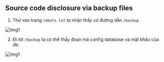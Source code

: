 ## Source code disclosure via backup files

1. Thử vào trang ``robots.txt`` ta nhận thấy có đường dẫn ``/backup``

![Img1](\asset/../img/robots_file.png)

2. Đi tới ``/backup`` ta có thể thấy đoạn mã config database và mật khẩu của db.

![Img1](\asset/../img/backup.png)